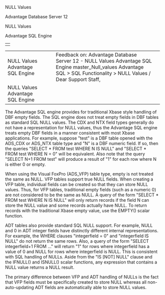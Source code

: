 NULL Values




Advantage Database Server 12  

NULL Values

Advantage SQL Engine

|  |
| --- |
|  |

|  |  |  |  |  |
| --- | --- | --- | --- | --- |
| NULL Values  Advantage SQL Engine |  |  | Feedback on: Advantage Database Server 12 - NULL Values Advantage SQL Engine master\_Null\_values Advantage SQL > SQL Functionality > NULL Values / Dear Support Staff, |  |
| NULL Values  Advantage SQL Engine |  |  |  |  |

The Advantage SQL engine provides for traditional Xbase style handling of DBF empty fields. The SQL engine does not treat empty fields in DBF tables as standard SQL NULL values. The CDX and NTX field types generally do not have a representation for NULL values, thus the Advantage SQL engine treats empty DBF fields in a manner consistent with most Xbase applications. For example, suppose "test" is a DBF table opened with the ADS\_CDX or ADS\_NTX table type and "N" is a DBF numeric field. If so, then the queries "SELECT \* FROM test WHERE N IS NULL" and "SELECT \* FROM test WHERE N = 0" will be equivalent. Also note that the query "SELECT N+1 FROM test" will produce a result of "1" for each row where N is either 0 or empty.

When using the Visual FoxPro (ADS\_VFP) table type, empty is not treated the same as NULL. VFP tables support true NULL fields. When creating a VFP table, individual fields can be created so that they can store NULL values. Thus, for VFP tables, traditional empty fields (such as a numeric 0) are not considered to be the same as NULL. A query of the form "SELECT \* FROM test WHERE N IS NULL" will only return records if the field N can store the NULL value and some records actually have NULL. To return records with the traditional Xbase empty value, use the EMPTY() scalar function.

ADT tables also provide standard SQL NULL support. For example, NULL and 0 in ADT integer fields have distinctly different internal representations. For example, the WHERE clauses "integerfield = 0" and "integerfield IS NULL" do not return the same rows. Also, a query of the form "SELECT integerfield+1 FROM ..." will return "1" for rows where integerfield has a value of 0 and NULL for rows where integerfield is NULL. This is consistent with SQL handling of NULLs. Aside from the "IS [NOT] NULL" clause and the IFNULL() and ISNULL() scalar functions, any expression that contains a NULL value returns a NULL result.

The primary difference between VFP and ADT handling of NULLs is the fact that VFP fields must be specifically created to store NULL whereas all non-auto-updating ADT fields are automatically able to store NULL values.